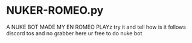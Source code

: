 # NUKER-ROMEO.py
A NUKE BOT MADE MY EN ROMEO PLAYz try it and tell how is it  follows discord tos and no grabber here ur free to do nuke bot
